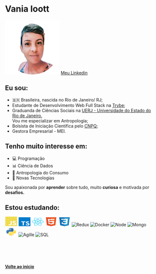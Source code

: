 <!DOCTYPE html>
<html lang="pt-br">
<head>
    <meta charset="UTF-8">
    <meta http-equiv="X-UA-Compatible" content="IE=edge">
    <meta name="viewport" content="width=device-width, initial-scale=1.0">
    <link rel="stylesheet" href="style-portifolio-github.css">
</head>
<body>
    <h1 id="inicio">Vania Ioott</h1>
    <img src="profile-pic.png" width="180px" alt="minha-foto">
    <a href="https://www.linkedin.com/in/vania-ioott/" target="_blank" id="linkedin">Meu Linkedin</a>
    <div class="floatL">
        <h2 id="barras">Eu sou:</h2>
        <ul class="listas" id="eu-sou">
            <li>🇧🇷 Brasileira, nascida no Rio de Janeiro/ RJ;</li>
            <li>Estudante de Desenvolvimento Web Full Stack na <a href="https://www.betrybe.com/" target="_blank">Trybe</a>;</li>
            <li>Graduanda de Ciências Sociais na <a href="https://www.uerj.br/" target="_blank">UERJ - Universidade do Estado do Rio de Janeiro.</a><br>Vou me especializar em Antropologia;</li>
            <li>Bolsista de Iniciação Científica pelo <a href="https://www.gov.br/cnpq/pt-br" target="_blank">CNPQ</a>;</li>
            <li>Gestora Empresarial - MEI.</li>
        </ul>
    </div>
    <div class="floatR">
        <h2 id="barras">Tenho muito interesse em:</h2>
        <ul class="listas" id="interesses">
            <li>💻 Programação</li>
            <li>📊 Ciência de Dados</li>
            <li>🛒 Antropologia do Consumo</li>
            <li>🤖 Novas Tecnologias</li>
        </ul>
    </div>
    <div class="eu">
        Sou apaixonada por <b>aprender</b> sobre tudo, muito <b>curiosa</b> e motivada por <b>desafios.</b>
    </div>
    <h2 id="estudando"> Estou estudando:</h2>
    <div class="estudando">
        <img id="js" alt="Js" height="32" width="40" src="https://raw.githubusercontent.com/devicons/devicon/master/icons/javascript/javascript-plain.svg">
        <img id="ts" alt="Ts" height="30" width="40" src="https://raw.githubusercontent.com/devicons/devicon/master/icons/typescript/typescript-plain.svg">
        <img id="react" alt="React" height="30" width="40" src="https://raw.githubusercontent.com/devicons/devicon/master/icons/react/react-original.svg">
        <img id="html" alt="HTML" height="30" width="40" src="https://raw.githubusercontent.com/devicons/devicon/master/icons/html5/html5-original.svg">
        <img id="css" alt="CSS" height="30" width="40" src="https://raw.githubusercontent.com/devicons/devicon/master/icons/css3/css3-original.svg">
        <img id="redux" alt="Redux" height="30" width="40" src="https://upload.wikimedia.org/wikipedia/commons/4/49/Redux.png">
        <img id="docker" alt="Docker" height="30" width="40" src="https://www.docker.com/sites/default/files/d8/2019-07/vertical-logo-monochromatic.png">
        <img id="node" alt="Node" height="40" width="40" src="https://img.icons8.com/color/452/nodejs.png">
        <img id="mongo" alt="Mongo" height="30" width="40" src="https://cdn.icon-icons.com/icons2/2415/PNG/512/mongodb_plain_wordmark_logo_icon_146423.png">
        <img id="python" alt="Python" height="30" width="40" src="https://raw.githubusercontent.com/devicons/devicon/master/icons/python/python-original.svg">
        <img id="agille" alt="Agille" height="30" width="40" src="https://i.pinimg.com/564x/18/eb/f4/18ebf41bbe0b8580cfed8e33141b13e2.jpg">
        <img id="sql" alt="SQL" height="30" width="25" src="https://icon-library.com/images/sql-icon/sql-icon-8.jpg">
    </div>
    <br><br><br><br>
    <h4><a href="#inicio">Volte ao início</a></h4>
</body>
</html>
